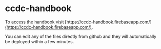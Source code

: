 # ccdc-handbook

To access the handbook visit [https://ccdc-handbook.firebaseapp.com/](https://ccdc-handbook.firebaseapp.com/).

You can edit any of the files directly from github and they will automatically be deployed within a few minutes.
